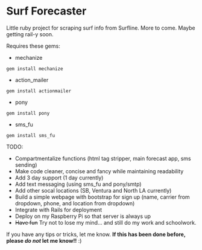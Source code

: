 # Surf Forecaster
Little ruby project for scraping surf info from Surfline. More to come. Maybe getting rail-y soon.

Requires these gems:
* mechanize
```
gem install mechanize
```
* action_mailer
```
gem install actionmailer
```
* pony
```
gem install pony
```
* sms_fu
```
gem install sms_fu
```

TODO:
* Compartmentalize functions (html tag stripper, main forecast app, sms sending)
* Make code cleaner, concise and fancy while maintaining readability
* Add 3 day support (1 day currently)
* Add text messaging (using sms_fu and pony/smtp)
* Add other socal locations (SB, Ventura and North LA currently)
* Build a simple webpage with bootstrap for sign up (name, carrier from dropdown, phone, and location from dropdown)
* Integrate with Rails for deployment
* Deploy on my Raspberry Pi so that server is always up
* ~~Have fun~~ Try not to lose my mind... and still do my work and schoolwork.

If you have any tips or tricks, let me know. **If this has been done before, please _do not_ let me know!!** :)
